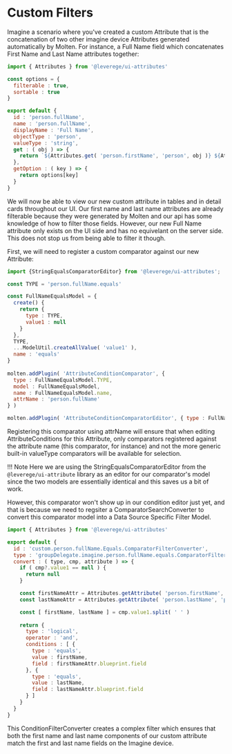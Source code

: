 # Custom Filters

Imagine a scenario where you've created a custom Attribute that is the concatenation of two other imagine device Attributes generated automatically by Molten. For instance, a Full Name field which concatenates First Name and Last Name attributes together:
```javascript
import { Attributes } from '@leverege/ui-attributes'

const options = {
  filterable : true,
  sortable : true
}

export default {
  id : 'person.fullName',
  name : 'person.fullName',
  displayName : 'Full Name',
  objectType : 'person',
  valueType : 'string',
  get : ( obj ) => {
    return `${Attributes.get( 'person.firstName', 'person', obj )} ${Attributes.get( 'person.lastName', 'person', obj )}`
  },
  getOption : ( key ) => {
    return options[key]
  }
}
```
We will now be able to view our new custom attribute in tables and in detail cards throughout our UI. Our first name and last name attributes are already filterable because they were generated by Molten and our api has some knowledge of how to filter those fields. However, our new Full Name attribute only exists on the UI side and has no equivelant on the server side. This does not stop us from being able to filter it though.

First, we will need to register a custom comparator against our new Attribute:

```javascript
import {StringEqualsComparatorEditor} from '@leverege/ui-attributes';

const TYPE = 'person.fullName.equals'

const FullNameEqualsModel = {
  create() {
    return {
      type : TYPE,
      value1 : null
    }
  },
  TYPE,
  ...ModelUtil.createAllValue( 'value1' ),
  name : 'equals'
}
      
molten.addPlugin( 'AttributeConditionComparator', {
  type : FullNameEqualsModel.TYPE,
  model : FullNameEqualsModel,
  name : FullNameEqualsModel.name,
  attrName : 'person.fullName'
} )

molten.addPlugin( 'AttributeConditionComparatorEditor', { type : FullNameEqualsModel.type, editor : StringEqualsComparatorEditor } )
```
Registering this comparator using attrName will ensure that when editing AttributeConditions for this Attribute, only comparators registered against the attribute name (this comparator, for instance) and not the more generic built-in valueType comparators will be available for selection.

!!! Note
    Here we are using the StringEqualsComparatorEditor from the `@leverege/ui-attribute` library as an editor for our comparator's model since the two models are essentially identical and this saves us a bit of work.

However, this comparator won't show up in our condition editor just yet, and that is because we need to regsiter a ComparatorSearchConverter to convert this comparator model into a Data Source Specific Filter Model.

```javascript
import { Attributes } from '@leverege/ui-attributes'

export default {
  id : 'custom.person.fullName.Equals.ComparatorFilterConverter',
  type : 'groupDelegate.imagine.person.fullName.equals.ComparatorFilterConverter',
  convert : ( type, cmp, attribute ) => {
    if ( cmp?.value1 == null ) {
      return null
    }

    const firstNameAttr = Attributes.getAttribute( 'person.firstName', 'person' )
    const lastNameAttr = Attributes.getAttribute( 'person.lastName', 'person' )

    const [ firstName, lastName ] = cmp.value1.split( ' ' )
    
    return {
      type : 'logical',
      operator : 'and',
      conditions : [ {
        type : 'equals',
        value : firstName,
        field : firstNameAttr.blueprint.field
      }, {
        type : 'equals',
        value : lastName,
        field : lastNameAttr.blueprint.field
      } ]
    }
  }
}
```
This ConditionFilterConverter creates a complex filter which ensures that both the first name and last name components of our custom attribute match the first and last name fields on the Imagine device.